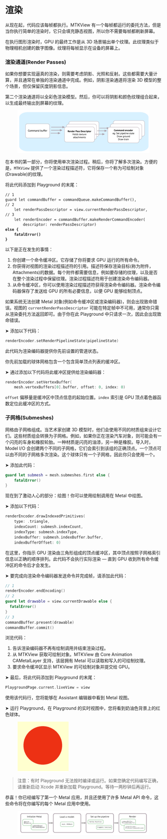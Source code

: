 # 渲染

从现在起，代码应该每帧都执行。MTKView 有一个每帧都运行的委托方法，但是当你执行简单的渲染时，它只会填充静态视图，所以你不需要每帧都刷新屏幕。

在执行图形渲染时，GPU 的最终工作是从 3D 场景输出单个纹理。此纹理类似于物理相机创建的数字图像。纹理将每帧显示在设备的屏幕上。

### 渲染通道(Render Passes)

如果你想要实现逼真的渲染，则需要考虑阴影、光照和反射。这些都需要大量计算，并且通常在单独的渲染通道中完成。例如，阴影渲染通道将渲染 3D 模型的整个场景，但仅保留灰度阴影信息。

第二个渲染通道将以全彩色渲染模型。然后，你可以将阴影和颜色纹理组合起来，以生成最终输出到屏幕的纹理。

<figure><img src="../../../.gitbook/assets/image (4).png" alt=""><figcaption></figcaption></figure>

在本书的第一部分，你将使用单次渲染过程。稍后，你将了解多次渲染。方便的是，`MTKView` 提供了一个渲染过程描述符，它将保存一个称为可绘制对象(Drawable)的纹理。

将此代码添加到 Playground 的末尾：

<pre class="language-swift"><code class="lang-swift">// 1
guard let commandBuffer = commandQueue.makeCommandBuffer(),
// 2
    let renderPassDescriptor = view.currentRenderPassDescriptor,
// 3
    let renderEncoder = commandBuffer.makeRenderCommandEncoder(
        descriptor: renderPassDescriptor)  
<strong>else { 
</strong><strong>    fatalError() 
</strong><strong>}
</strong></code></pre>

以下是正在发生的事情：

1. 你创建一个命令缓冲区。它存储了你将要求 GPU 运行的所有命令。
2. 你获得对视图的渲染过程描述符的引用。描述符保存渲染目标(称为附件，Attachments)的数据。每个附件都需要信息，例如要存储的纹理，以及是否在整个渲染过程中保留纹理。渲染过程描述符用于创建渲染命令编码器。
3. 从命令缓冲区，你可以使用渲染过程描述符获得渲染命令编码器。渲染命令编码器保存了发送给 GPU 的所有必要信息，以便 GPU 能够绘制顶点。

如果系统无法创建 Metal 对象(例如命令缓冲区或渲染编码器)，则会出现致命错误。视图的 `currentRenderPassDescriptor` 可能在特定帧中不可用，通常你只需从渲染委托方法返回即可。由于你在此 Playground 中只请求一次，因此会出现致命错误。

➤ 添加以下代码：

```swift
renderEncoder.setRenderPipelineState(pipelineState)
```

此代码为渲染编码器提供你先前设置的管道状态。

你先前加载的球体网格包含一个包含简单顶点列表的缓冲区。

➤ 通过添加以下代码将此缓冲区提供给渲染编码器：

```swift
renderEncoder.setVertexBuffer(
    mesh.vertexBuffers[0].buffer, offset: 0, index: 0)
```

`offset` 偏移量是缓冲区中顶点信息的起始位置。`index` 索引是 GPU 顶点着色器函数定位此缓冲区的方式。

### 子网格(Submeshes)

网格由子网格组成。当艺术家创建 3D 模型时，他们会使用不同的材质组来设计它们。这些材质组会转换为子网格。例如，如果你正在渲染汽车对象，则可能会有一个闪亮的车身和橡胶轮胎。一种材质是闪亮的油漆，另一种是橡胶。导入时，Model I/O 会创建两个不同的子网格，它们会索引到该组的正确顶点。一个顶点可以由不同的子网格多次渲染。这个球体只有一个子网格，因此你只会使用一个。

➤ 添加此代码：

```swift
guard let submesh = mesh.submeshes.first else {
    fatalError()
}
```

现在到了激动人心的部分：绘图！你可以使用绘制调用在 Metal 中绘图。

➤ 添加以下代码：

```swift
renderEncoder.drawIndexedPrimitives(
    type: .triangle,
    indexCount: submesh.indexCount,
    indexType: submesh.indexType,
    indexBuffer: submesh.indexBuffer.buffer,
    indexBufferOffset: 0)
```

在这里，你指示 GPU 渲染由三角形组成的顶点缓冲区，其中顶点按照子网格索引信息以正确的顺序排列。此代码不会执行实际渲染 — 直到 GPU 收到所有命令缓冲区的命令后才会发生。

➤ 要完成向渲染命令编码器发送命令并完成帧，请添加此代码：

```swift
// 1
renderEncoder.endEncoding()
// 2
guard let drawable = view.currentDrawable else {
  fatalError()
}
// 3
commandBuffer.present(drawable)
commandBuffer.commit()
```

浏览代码：

1. 告诉渲染编码器不再有绘制调用并结束渲染过程。
2. 从 MTKView 获取可绘制对象。MTKView 由 Core Animation CAMetalLayer 支持，该层拥有 Metal 可以读取和写入的可绘制纹理。
3. 要求命令缓冲区显示 MTKView 的可绘制对象并提交给 GPU。

➤ 最后，将此代码添加到 Playground 的末尾：&#x20;

```swift
PlaygroundPage.current.liveView = view
```

使用该代码行，您将能够在 Assistant 编辑器中看到 Metal 视图。

➤ 运行 Playground，在 Playground 的实时视图中，您将看到奶油色背景上的红色球体。

<figure><img src="../../../.gitbook/assets/image.png" alt=""><figcaption></figcaption></figure>

> 注意：有时 Playground 无法按时编译或运行。如果您确定代码编写正确，请重新启动 Xcode 并重新加载 Playground。等待一两秒钟后再运行。

恭喜！你已经编写了第一个 Metal 应用，并且还使用了许多 Metal API 命令，这些命令将在你编写的每个 Metal 应用中使用。

<figure><img src="../../../.gitbook/assets/image (2).png" alt=""><figcaption></figcaption></figure>

